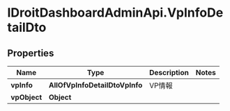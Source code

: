 # IDroitDashboardAdminApi.VpInfoDetailDto

## Properties
Name | Type | Description | Notes
------------ | ------------- | ------------- | -------------
**vpInfo** | **AllOfVpInfoDetailDtoVpInfo** | VP情報 | 
**vpObject** | **Object** |  | 

